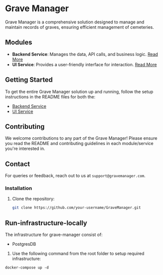 # Grave Manager

Grave Manager is a comprehensive solution designed to manage and maintain records of graves, ensuring efficient management of cemeteries.

## Modules

- **Backend Service**: Manages the data, API calls, and business logic. [Read More](./backend-service/README.md)
- **UI Service**: Provides a user-friendly interface for interaction. [Read More](./ui-service/README.md)

## Getting Started

To get the entire Grave Manager solution up and running, follow the setup instructions in the README files for both the:
- [Backend Service](./backend-service/README.md) 
- [UI Service](./ui-service/README.md)

## Contributing

We welcome contributions to any part of the Grave Manager! Please ensure you read the README and contributing guidelines in each module/service you're interested in.

## Contact

For queries or feedback, reach out to us at `support@gravemanager.com`.


### Installation

1. Clone the repository:
   ```sh
   git clone https://github.com/your-username/GraveManager.git

## Run-infrastructure-locally

The infrastructure for grave-manager consist of:
- PostgresDB

1. Use the following command from the root folder to setup required infrastructure:
```shell
docker-compose up -d
```